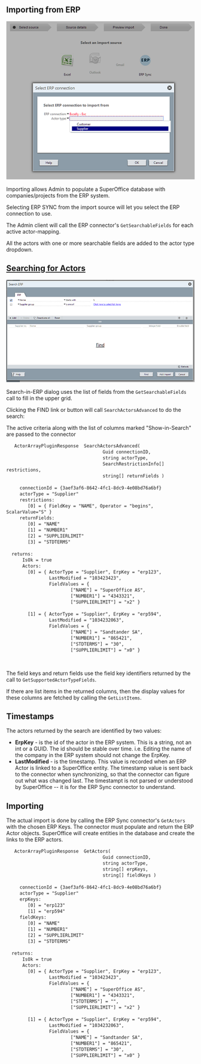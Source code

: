 <properties date="2016-05-11"
SortOrder="4"
/>

Importing from ERP
------------------

![](import.png)

Importing allows Admin to populate a SuperOffice database with companies/projects from the ERP system.

Selecting ERP SYNC from the import source will let you select the ERP connection to use.

The Admin client will call the ERP connector's `GetSearchableFields` for each active actor-mapping.

All the actors with one or more searchable fields are added to the actor type dropdown.

<a href="" id="search">Searching for Actors</a>
-----------------------------------------------

![](search-erp.png)

Search-in-ERP dialog uses the list of fields from the `GetSearchableFields` call to fill in the upper grid.

Clicking the FIND link or button will call `SearchActorsAdvanced` to do the search:

The active criteria along with the list of columns marked "Show-in-Search" are passed to the connector

```
   ActorArrayPluginResponse  SearchActorsAdvanced(
                                    Guid connectionID, 
                                    string actorType, 
                                    SearchRestrictionInfo[]
restrictions, 
                                    string[] returnFields )

     connectionId = {3aef3af6-8642-4fc1-8dc9-4e08bd76a6bf}
     actorType = "Supplier"
     restrictions:
        [0] = { FieldKey = "NAME", Operator = "begins",
ScalarValue="S" }
     returnFields:
        [0] = "NAME"
        [1] = "NUMBER1"
        [2] = "SUPPLIERLIMIT"
        [3] = "STDTERMS"

  returns:
      IsOk = true
      Actors:
        [0] = { ActorType = "Supplier", ErpKey = "erp123",
                LastModified = "103423423", 
                FieldValues = { 
                        ["NAME"] = "SuperOffice AS",
                        ["NUMBER1"] = "4343321",
                        ["SUPPLIERLIMIT"] = "x2" }
        
        [1] = { ActorType = "Supplier", ErpKey = "erp594",
                LastModified = "1034232063", 
                FieldValues = { 
                        ["NAME"] = "Sandtander SA",
                        ["NUMBER1"] = "865421",
                        ["STDTERMS"] = "30",
                        ["SUPPLIERLIMIT"] = "x0" }
        
        
```

The field keys and return fields use the field key identifiers returned by the call to `GetSupportedActorTypeFields`.

If there are list items in the returned columns, then the display values for these columns are fetched by calling the `GetListItems`.

Timestamps
----------

The actors returned by the search are identified by two values:
* **ErpKey** - is the id of the actor in the ERP system. This is a string, not an int or a GUID. The id should be stable over time. i.e. Editing the name of the company in the ERP system should not change the ErpKey.
* **LastModified** - is the timestamp. This value is recorded when an ERP Actor is linked to a SuperOffice entity. The timestamp value is sent back to the connector when synchronizing, so that the connector can figure out what was changed last. The timestampt is not parsed or understood by SuperOffice -- it is for the ERP Sync connector to understand.

Importing
---------

The actual import is done by calling the ERP Sync connector's `GetActors` with the chosen ERP Keys. The connector must populate and return the ERP Actor objects. SuperOffice will create entities in the database and create the links to the ERP actors.
```
   ActorArrayPluginResponse  GetActors(
                                    Guid connectionID, 
                                    string actorType, 
                                    string[] erpKeys, 
                                    string[] fieldKeys )

     connectionId = {3aef3af6-8642-4fc1-8dc9-4e08bd76a6bf}
     actorType = "Supplier"
     erpKeys:
        [0] = "erp123"
        [1] = "erp594"
     fieldKeys:
        [0] = "NAME"
        [1] = "NUMBER1"
        [2] = "SUPPLIERLIMIT"
        [3] = "STDTERMS"

  returns:
      IsOk = true
      Actors:
        [0] = { ActorType = "Supplier", ErpKey = "erp123",
                LastModified = "103423423", 
                FieldValues = { 
                        ["NAME"] = "SuperOffice AS",
                        ["NUMBER1"] = "4343321",
                        ["STDTERMS"] = "",
                        ["SUPPLIERLIMIT"] = "x2" }
        
        [1] = { ActorType = "Supplier", ErpKey = "erp594",
                LastModified = "1034232063", 
                FieldValues = { 
                        ["NAME"] = "Sandtander SA",
                        ["NUMBER1"] = "865421",
                        ["STDTERMS"] = "30",
                        ["SUPPLIERLIMIT"] = "x0" }
```
